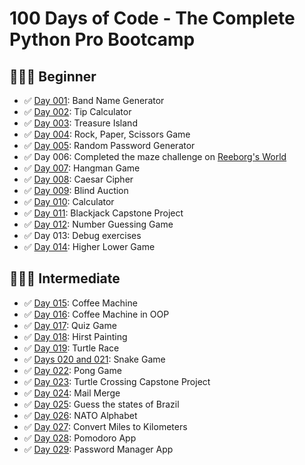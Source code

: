 # 100 Days of Code - The Complete Python Pro Bootcamp

## 👨🏻‍🎓 Beginner

- :white_check_mark: [Day 001](day-001): Band Name Generator 
- :white_check_mark: [Day 002](day-002): Tip Calculator
- :white_check_mark: [Day 003](day-003): Treasure Island
- :white_check_mark: [Day 004](day-004): Rock, Paper, Scissors Game
- :white_check_mark: [Day 005](day-005): Random Password Generator
- :white_check_mark: Day 006: Completed the maze challenge on [Reeborg's World](https://reeborg.ca/index_en.html)
- :white_check_mark: [Day 007](day-007): Hangman Game
- :white_check_mark: [Day 008](day-008): Caesar Cipher
- :white_check_mark: [Day 009](day-009): Blind Auction
- :white_check_mark: [Day 010](day-010): Calculator
- :white_check_mark: [Day 011](day-011): Blackjack Capstone Project
- :white_check_mark: [Day 012](day-012): Number Guessing Game
- :white_check_mark: Day 013: Debug exercises
- :white_check_mark: [Day 014](day-014): Higher Lower Game

## 🏋🏻‍♂ Intermediate

- :white_check_mark: [Day 015](day-015): Coffee Machine
- :white_check_mark: [Day 016](day-016): Coffee Machine in OOP
- :white_check_mark: [Day 017](day-017): Quiz Game
- :white_check_mark: [Day 018](day-018): Hirst Painting
- :white_check_mark: [Day 019](day-019): Turtle Race
- :white_check_mark: [Days 020 and 021](day-020-and-021): Snake Game
- :white_check_mark: [Day 022](day-022): Pong Game
- :white_check_mark: [Day 023](day-023): Turtle Crossing Capstone Project
- :white_check_mark: [Day 024](day-024): Mail Merge
- :white_check_mark: [Day 025](day-025): Guess the states of Brazil
- :white_check_mark: [Day 026](day-026): NATO Alphabet
- :white_check_mark: [Day 027](day-027): Convert Miles to Kilometers
- :white_check_mark: [Day 028](day-028): Pomodoro App
- :white_check_mark: [Day 029](day-029): Password Manager App